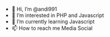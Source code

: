 - 👋 Hi, I’m @andi991
- 👀 I’m interested in PHP and Javascript
- 🌱 I’m currently learning Javascript
- 📫 How to reach me Media Social

<!---
andi991/andi991 is a ✨ special ✨ repository because its `README.md` (this file) appears on your GitHub profile.
You can click the Preview link to take a look at your changes.
--->
